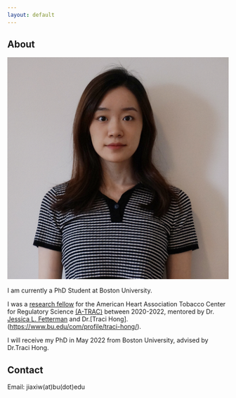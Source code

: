 ```yaml
---
layout: default
---
```


## About

<img class="profile-picture" src="jiaxi.jpeg">

I am currently a PhD Student at Boston University. 

I was a [research fellow](https://professional.heart.org/en/research-programs/a-trac/meet-our-fellows) for the American Heart Association Tobacco Center for Regulatory Science [(A-TRAC)](https://professional.heart.org/en/research-programs/a-trac) between 2020-2022, mentored by Dr. [Jessica L. Fetterman](https://www.bumc.bu.edu/busm/profile/jessica-fetterman/) and Dr.[Traci Hong].(https://www.bu.edu/com/profile/traci-hong/).

I will receive my PhD in May 2022 from Boston University, advised by Dr.Traci Hong.

## Contact

Email: jiaxiw(at)bu(dot)edu 



